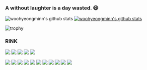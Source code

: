###  A  without laughter is a day wasted. 😄

![woohyeongminn's github stats](https://github-readme-stats.vercel.app/api?username=woohyeongminn&show_icons=true)
[![woohyeongminn's github stats](https://github-readme-stats.vercel.app/api/top-langs/?username=woohyeongminn&show_icons=true&hide_border=true&title_color=004386&icon_color=004386&layout=compact)](https://github.com/woohyeongminn)



![trophy](https://github-profile-trophy.vercel.app/?username=woohyeongminn)

### RINK
<a href="https://www.notion.so/3c37cc51a5a64ce3b5b62deec60eed82" target="_blank"><img src="https://img.shields.io/badge/Notion-000000?style=flat-square&logo=Vlogo&logoColor=white"/></a>
<a href="https://github.com/woohyeongminn/today-study" target="_blank"><img src="https://img.shields.io/badge/GitHub-181717?style=flat-square&logo=Vlogo&logoColor=white"/></a>
<a href="https://github.com/woohyeongminn/my-mini-project" target="_blank"><img src="https://img.shields.io/badge/GitHub-181717?style=flat-square&logo=Vlogo&logoColor=white"/></a>
<a href="mailto:gudals.woo@gmail.com" target="_blank"><img src="https://img.shields.io/badge/Gmail-40AEF0?style=flat-square&logo=Vlogo&logoColor=white"/></a> 
<a href="https://www.youtube.com/watch?v=QYubp5nflQs" target="_blank"><img src="https://img.shields.io/badge/GitHub-181717?style=flat-square&logo=Vlogo&logoColor=white"/></a>

<img src="https://img.shields.io/badge/JavaScript-f7df1e?style=flat-square&logo=Vlogo&logoColor=white"/> <img src="https://img.shields.io/badge/HTML-e34f26?style=flat-square&logo=Vlogo&logoColor=white"/> <img src="https://img.shields.io/badge/CSS-1572b6?style=flat-square&logo=Vlogo&logoColor=white"/> <img src="https://img.shields.io/badge/Bootstrap-5c2d91?style=flat-square&logo=Vlogo&logoColor=white"/> <img src="https://img.shields.io/badge/Sweetalert2-ff61f6?style=flat-square&logo=Vlogo&logoColor=white"/> <img src="https://img.shields.io/badge/Java-535d6c?style=flat-square&logo=Vlogo&logoColor=white"/> <img src="https://img.shields.io/badge/MariaDB-000011?style=flat-square&logo=Vlogo&logoColor=white"/> <img src="https://img.shields.io/badge/JDBC-1572b6?style=flat-square&logo=Vlogo&logoColor=white"/> <img src="https://img.shields.io/badge/Spring-F08705?style=flat-square&logo=Vlogo&logoColor=white"/> <img src="https://img.shields.io/badge/JavaEE-a5cd39?style=flat-square&logo=Vlogo&logoColor=white"/> <img src="https://img.shields.io/badge/Servlet-0288d1?style=flat-square&logo=Vlogo&logoColor=white"/>
<!--
**woohyeongminn/woohyeongminn** is a ✨ _special_ ✨ repository because its `README.md` (this file) appears on your GitHub profile.

Here are some ideas to get you started:

- 🔭 I’m currently working on ...
- 🌱 I’m currently learning ...
- 👯 I’m looking to collaborate on ...
- 🤔 I’m looking for help with ...
- 💬 Ask me about ...
- 📫 How to reach me: ...
- 😄 Pronouns: ...
- ⚡ Fun fact: ...
-->

